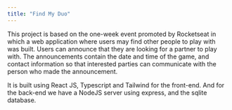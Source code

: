 ```yaml
---
title: "Find My Duo"
---
```


This project is based on the one-week event promoted by Rocketseat in which a web application where users may find other people to play with was built. Users can announce that they are looking for a partner to play with. The announcements contain the date and time of the game, and contact information so that interested parties can communicate with the person who made the announcement.

It is built using React JS, Typescript and Tailwind for the front-end. And for the back-end we have a NodeJS server using express, and the sqlite database.
